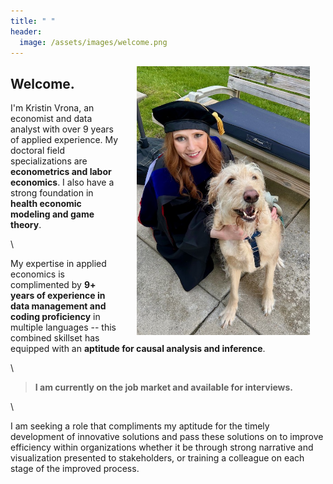 ```yaml
---
title: " "
header: 
  image: /assets/images/welcome.png
---
```



<img src="https://github.com/kristin-vrona/Vrona-Profile/blob/master/assets/images/gradpicbenny.jpeg?raw=true" width="55%" hspace="25" align="right">

## Welcome.

I'm Kristin Vrona, an economist and data analyst with over 9 years of applied experience. My doctoral field specializations are **econometrics and labor economics**. I also have a strong foundation in **health economic modeling and game theory**. 


\


My expertise in applied economics is complimented by **9+ years of experience in data management and coding proficiency** in multiple languages -- this combined skillset has equipped with an **aptitude for causal analysis and inference**. 

\

> **I am currently on the job market and available for interviews.**


\

I am seeking a role that compliments my aptitude for the timely development of innovative solutions and pass these solutions on to improve efficiency within organizations whether it be through strong narrative and visualization presented to stakeholders, or training a colleague on each stage of the improved process.





